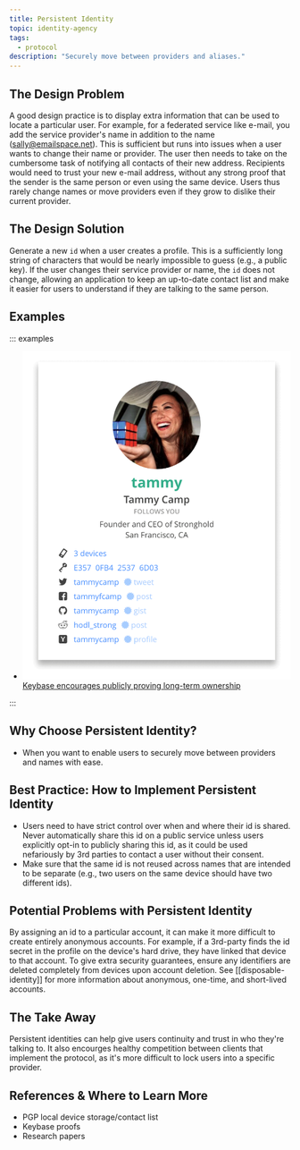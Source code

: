 ```yaml
---
title: Persistent Identity
topic: identity-agency
tags:
  - protocol
description: "Securely move between providers and aliases."
---
```


## The Design Problem

A good design practice is to display extra information that can be used to
locate a particular user. For example, for a federated service like e-mail, you
add the service provider's name in addition to the name
(sally@emailspace.net). This is sufficient but runs into issues when a user
wants to change their name or provider. The user then needs to take on the
cumbersome task of notifying all contacts of their new address. Recipients
would need to trust your new e-mail address, without any strong proof that the
sender is the same person or even using the same device. Users thus rarely
change names or move providers even if they grow to dislike their current
provider.

## The Design Solution

Generate a new `id` when a user creates a profile. This is a sufficiently long
string of characters that would be nearly impossible to guess (e.g., a public
key). If the user changes their service provider or
name, the `id` does not change, allowing an application to keep an
up-to-date contact list and make it easier for users to understand if they are
talking to the same person.

## Examples

::: examples

- [![Persistent Identity in Keybase](persistent-identity-keybase.png) Keybase encourages publicly proving long-term ownership](persistent-identity-keybase.png)

:::

## Why Choose Persistent Identity?

- When you want to enable users to securely move between providers and names
  with ease.

## Best Practice: How to Implement Persistent Identity

- Users need to have strict control over when and where their id is shared.
  Never automatically share this id on a public service
  unless users explicitly opt-in to publicly sharing this id, as it could be used
  nefariously by 3rd parties to contact a user without their consent.
- Make sure that the same id is not reused across names that are intended
  to be separate (e.g., two users on the same device should have two different
  ids).

## Potential Problems with Persistent Identity

By assigning an id to a particular account, it can make it more difficult to
create entirely anonymous accounts. For example, if a 3rd-party finds the id
secret in the profile on the device's hard drive, they have linked that device
to that account. To give extra security guarantees, ensure any identifiers are deleted
completely from devices upon account deletion. See
[[disposable-identity]] for more information about
anonymous, one-time, and short-lived accounts.

## The Take Away

Persistent identities can help give users continuity and trust in who they're
talking to. It also encourges healthy competition between clients that
implement the protocol, as it's more difficult to lock users into
a specific provider.

## References & Where to Learn More

- PGP local device storage/contact list
- Keybase proofs
- Research papers

